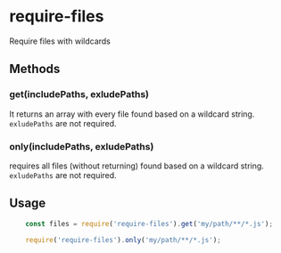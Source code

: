 require-files
=============
Require files with wildcards

## Methods
### get(includePaths, exludePaths)
It returns an array with every file found based on a wildcard string. `exludePaths` are not required.

### only(includePaths, exludePaths)
requires all files (without returning) found based on a wildcard string. `exludePaths` are not required.

## Usage

```javascript
    const files = require('require-files').get('my/path/**/*.js');    
```

```javascript
    require('require-files').only('my/path/**/*.js');    
```
